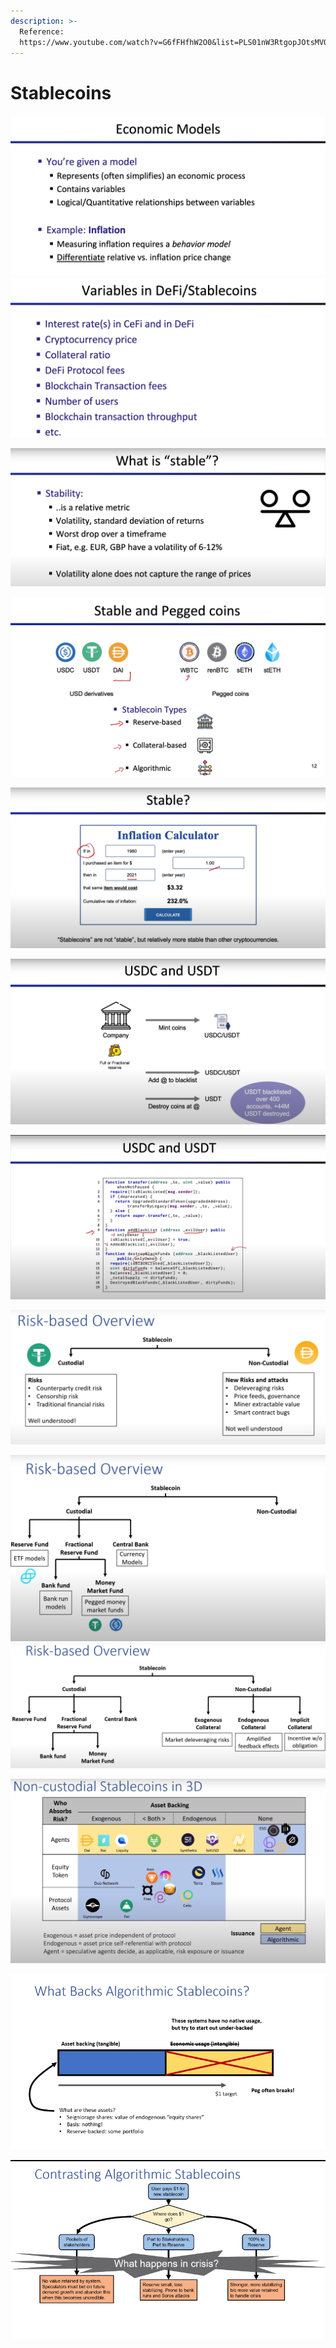 ```yaml
---
description: >-
  Reference:
  https://www.youtube.com/watch?v=G6fFHfhW2O0&list=PLS01nW3RtgopJOtsMVOK3N7n7qyNMPbJ_&index=7
---
```


# Stablecoins

![](<../.gitbook/assets/image (17).png>)![](<../.gitbook/assets/image (9).png>)&#x20;

![](<../.gitbook/assets/image (1).png>)

![](<../.gitbook/assets/image (15).png>)

![](<../.gitbook/assets/image (10).png>)

![](<../.gitbook/assets/image (6).png>)

![](<../.gitbook/assets/image (14).png>)

![](<../.gitbook/assets/image (11).png>)

![](<../.gitbook/assets/image (8).png>)![](<../.gitbook/assets/image (13).png>)

![](<../.gitbook/assets/image (7).png>)

![](<../.gitbook/assets/image (16).png>)

![](<../.gitbook/assets/image (12).png>)

